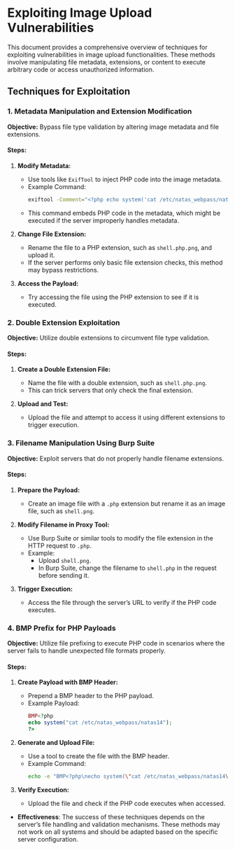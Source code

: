 # Exploiting Image Upload Vulnerabilities

This document provides a comprehensive overview of techniques for exploiting vulnerabilities in image upload functionalities. These methods involve manipulating file metadata, extensions, or content to execute arbitrary code or access unauthorized information.

## Techniques for Exploitation

### 1. Metadata Manipulation and Extension Modification

**Objective:** Bypass file type validation by altering image metadata and file extensions.

#### Steps:
1. **Modify Metadata:**
   - Use tools like `ExifTool` to inject PHP code into the image metadata.
   - Example Command:
     ```sh
     exiftool -Comment="<?php echo system('cat /etc/natas_webpass/natas14'); ?>" image.png
     ```
   - This command embeds PHP code in the metadata, which might be executed if the server improperly handles metadata.

2. **Change File Extension:**
   - Rename the file to a PHP extension, such as `shell.php.png`, and upload it.
   - If the server performs only basic file extension checks, this method may bypass restrictions.

3. **Access the Payload:**
   - Try accessing the file using the PHP extension to see if it is executed.

### 2. Double Extension Exploitation

**Objective:** Utilize double extensions to circumvent file type validation.

#### Steps:
1. **Create a Double Extension File:**
   - Name the file with a double extension, such as `shell.php.png`.
   - This can trick servers that only check the final extension.

2. **Upload and Test:**
   - Upload the file and attempt to access it using different extensions to trigger execution.

### 3. Filename Manipulation Using Burp Suite

**Objective:** Exploit servers that do not properly handle filename extensions.

#### Steps:
1. **Prepare the Payload:**
   - Create an image file with a `.php` extension but rename it as an image file, such as `shell.png`.

2. **Modify Filename in Proxy Tool:**
   - Use Burp Suite or similar tools to modify the file extension in the HTTP request to `.php`.
   - Example:
     - Upload `shell.png`.
     - In Burp Suite, change the filename to `shell.php` in the request before sending it.

3. **Trigger Execution:**
   - Access the file through the server’s URL to verify if the PHP code executes.

### 4. BMP Prefix for PHP Payloads

**Objective:** Utilize file prefixing to execute PHP code in scenarios where the server fails to handle unexpected file formats properly.

#### Steps:
1. **Create Payload with BMP Header:**
   - Prepend a BMP header to the PHP payload.
   - Example Payload:
     ```php
     BMP<?php
     echo system("cat /etc/natas_webpass/natas14");
     ?>
     ```

2. **Generate and Upload File:**
   - Use a tool to create the file with the BMP header.
   - Example Command:
     ```sh
     echo -e "BMP<?php\necho system(\"cat /etc/natas_webpass/natas14\");\n?>" > payload.bmp
     ```

3. **Verify Execution:**
   - Upload the file and check if the PHP code executes when accessed.


- **Effectiveness**: The success of these techniques depends on the server’s file handling and validation mechanisms. These methods may not work on all systems and should be adapted based on the specific server configuration.
